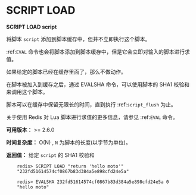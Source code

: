 # SCRIPT LOAD


**SCRIPT LOAD script**

将脚本 ``script`` 添加到脚本缓存中，但并不立即执行这个脚本。

:ref:`EVAL` 命令也会将脚本添加到脚本缓存中，但是它会立即对输入的脚本进行求值。

如果给定的脚本已经在缓存里面了，那么不做动作。

在脚本被加入到缓存之后，通过 EVALSHA 命令，可以使用脚本的 SHA1 校验和来调用这个脚本。

脚本可以在缓存中保留无限长的时间，直到执行 :ref:`script_flush` 为止。

关于使用 Redis 对 Lua 脚本进行求值的更多信息，请参见 :ref:`EVAL` 命令。

**可用版本：**
    >= 2.6.0

**时间复杂度：**
    O(N) , ``N`` 为脚本的长度(以字节为单位)。

**返回值：**
    给定 ``script`` 的 SHA1 校验和

```
    redis> SCRIPT LOAD "return 'hello moto'"
    "232fd51614574cf0867b83d384a5e898cfd24e5a"

    redis> EVALSHA 232fd51614574cf0867b83d384a5e898cfd24e5a 0
    "hello moto"
```